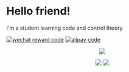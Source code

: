 # Hello friend!

I'm a student learning code and control theory

[![wechat reward code](https://img.shields.io/badge/_-wechat-green?logo=WeChat)](pics/RewardCode_wechat.jpg)
[![alipay code](https://img.shields.io/badge/_-alipay-blue?logo=Alipay)](pics/alipay_official.png)

<p align="center">
<img src="https://github-profile-summary-cards.vercel.app/api/cards/profile-details?username=xsro&theme=nord_bright" />
</p>

<p align="center">
<img src="https://github-profile-summary-cards.vercel.app/api/cards/most-commit-language?username=xsro&theme=nord_bright" />
<img src="https://github-profile-summary-cards.vercel.app/api/cards/productive-time?username=xsro&theme=nord_bright" />
</p>
